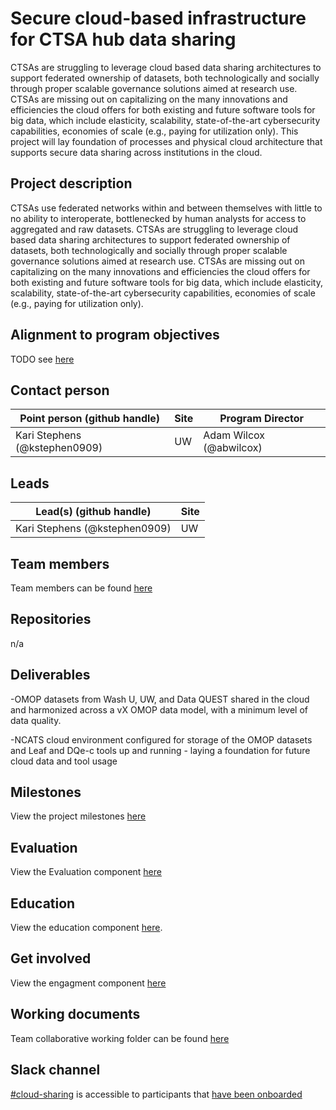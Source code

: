 # Secure cloud-based infrastructure for CTSA hub data sharing
CTSAs are struggling to leverage cloud based data sharing architectures to support federated ownership of datasets, both technologically and socially through proper scalable governance solutions aimed at research use. CTSAs are missing out on capitalizing on the many innovations and efficiencies the cloud offers for both existing and future software tools for big data, which include elasticity, scalability, state-of-the-art cybersecurity capabilities, economies of scale (e.g., paying for utilization only). This project will lay foundation of processes and physical cloud architecture that supports secure data sharing across institutions in the cloud. 

## Project description
CTSAs use federated networks within and between themselves with little to no ability to interoperate, bottlenecked by human analysts for access to aggregated and raw datasets. CTSAs are struggling to leverage cloud based data sharing architectures to support federated ownership of datasets, both technologically and socially through proper scalable governance solutions aimed at research use. CTSAs are missing out on capitalizing on the many innovations and efficiencies the cloud offers for both existing and future software tools for big data, which include elasticity, scalability, state-of-the-art cybersecurity capabilities, economies of scale (e.g., paying for utilization only).


## Alignment to program objectives
TODO see [here](https://github.com/data2health/roadmap/blob/master/cd2h-foa.md)


## Contact person

Point person (github handle) | Site | Program Director
----------|--------------|---------------
Kari Stephens (@kstephen0909) | UW | Adam Wilcox (@abwilcox)


## Leads 

Lead(s) (github handle) | Site
----------|--------------|
Kari Stephens (@kstephen0909) | UW



## Team members 

Team members can be found [here](https://github.com/data2health/cloud-sharing/tree/master)

## Repositories
 n/a

## Deliverables
-OMOP datasets from Wash U, UW, and Data QUEST shared in the cloud and harmonized across a vX OMOP data model, with a minimum level of data quality.

-NCATS cloud environment configured for storage of the OMOP datasets and Leaf and DQe-c tools up and running - laying a foundation for future cloud data and tool usage

## Milestones 

View the project milestones [here](https://github.com/data2health/cloud-sharing/milestones)

## Evaluation

View the Evaluation component [here](https://github.com/data2health/cloud-sharing/blob/master/evaluation.md)

## Education
View the education component [here](https://github.com/data2health/cloud-sharing/blob/master/education.md).

## Get involved
View the engagment component [here](https://github.com/data2health/cloud-sharing/blob/master/engagement.md)

## Working documents
Team collaborative working folder can be found [here](https://drive.google.com/drive/u/0/folders/1KZjxBsf6VeQ3XXfZRcNG5QIXlbYBzGMl) 

## Slack channel
[#cloud-sharing](https://cd2h.slack.com/messages/CG92VLQFP) is accessible to participants that [have been onboarded](bit.ly/cd2h-onboarding-form)

